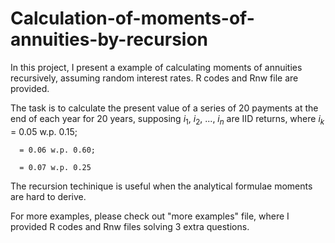 # Calculation-of-moments-of-annuities-by-recursion
In this project, I present a example of calculating moments of annuities recursively, assuming random interest rates. R codes and Rnw file are provided.

The task is to calculate the present value of a series of 20 payments at the end of each year for 20 years, supposing $i_1$, $i_2$, ..., $i_n$ are IID returns, where
$i_k$
      = 0.05 w.p. 0.15;

      = 0.06 w.p. 0.60;
      
      = 0.07 w.p. 0.25

The recursion techinique is useful when the analytical formulae moments are hard to derive.

For more examples, please check out "more examples" file, where I provided R codes and Rnw files solving 3 extra questions.
